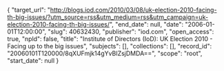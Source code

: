 {
  "target_url": "http://blogs.iod.com/2010/03/08/uk-election-2010-facing-th-big-issues/?utm_source=rss&utm_medium=rss&utm_campaign=uk-election-2010-facing-th-big-issues/", 
  "end_date": null, 
  "date": "2006-01-01T12:00:00", 
  "slug": 40632430, 
  "publisher": "iod.com", 
  "open_access": true, 
  "npld": false, 
  "title": "Institute of Directors (IoD): UK Election 2010 - Facing up to the big issues", 
  "subjects": [], 
  "collections": [], 
  "record_id": "20060101T120000/8qXUFmjk14gYvBIZsjDMDA==", 
  "scope": "root", 
  "start_date": null
}

